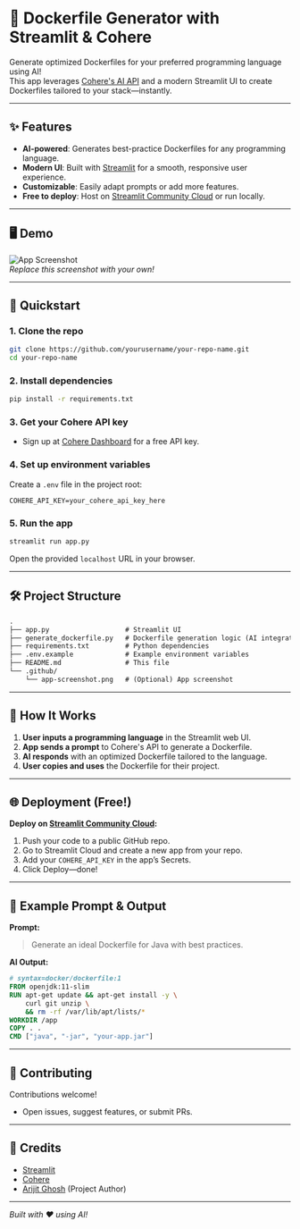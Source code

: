 # 🚀 Dockerfile Generator with Streamlit & Cohere

Generate optimized Dockerfiles for your preferred programming language using AI!  
This app leverages [Cohere's AI API](https://cohere.com/) and a modern Streamlit UI to create Dockerfiles tailored to your stack—instantly.

---

## ✨ Features

- **AI-powered**: Generates best-practice Dockerfiles for any programming language.
- **Modern UI**: Built with [Streamlit](https://streamlit.io/) for a smooth, responsive user experience.
- **Customizable**: Easily adapt prompts or add more features.
- **Free to deploy**: Host on [Streamlit Community Cloud](https://streamlit.io/cloud) or run locally.

---

## 🖥️ Demo

![App Screenshot](.github/app-screenshot.png)  
*Replace this screenshot with your own!*

---

## 🚦 Quickstart

### 1. Clone the repo

```bash
git clone https://github.com/yourusername/your-repo-name.git
cd your-repo-name
```

### 2. Install dependencies

```bash
pip install -r requirements.txt
```

### 3. Get your Cohere API key

- Sign up at [Cohere Dashboard](https://dashboard.cohere.com/) for a free API key.

### 4. Set up environment variables

Create a `.env` file in the project root:

```
COHERE_API_KEY=your_cohere_api_key_here
```

### 5. Run the app

```bash
streamlit run app.py
```

Open the provided `localhost` URL in your browser.

---

## 🛠️ Project Structure

```txt
.
├── app.py                   # Streamlit UI
├── generate_dockerfile.py   # Dockerfile generation logic (AI integration)
├── requirements.txt         # Python dependencies
├── .env.example             # Example environment variables
├── README.md                # This file
└── .github/
    └── app-screenshot.png   # (Optional) App screenshot
```

---

## 🧩 How It Works

1. **User inputs a programming language** in the Streamlit web UI.
2. **App sends a prompt** to Cohere's API to generate a Dockerfile.
3. **AI responds** with an optimized Dockerfile tailored to the language.
4. **User copies and uses** the Dockerfile for their project.

---

## 🌐 Deployment (Free!)

**Deploy on [Streamlit Community Cloud](https://streamlit.io/cloud):**

1. Push your code to a public GitHub repo.
2. Go to Streamlit Cloud and create a new app from your repo.
3. Add your `COHERE_API_KEY` in the app’s Secrets.
4. Click Deploy—done!

---

## 📝 Example Prompt & Output

**Prompt:**  
> Generate an ideal Dockerfile for Java with best practices.

**AI Output:**
```Dockerfile
# syntax=docker/dockerfile:1
FROM openjdk:11-slim
RUN apt-get update && apt-get install -y \
    curl git unzip \
    && rm -rf /var/lib/apt/lists/*
WORKDIR /app
COPY . .
CMD ["java", "-jar", "your-app.jar"]
```

---

## 🤝 Contributing

Contributions welcome!  
- Open issues, suggest features, or submit PRs.

---

## 🙏 Credits

- [Streamlit](https://streamlit.io/)
- [Cohere](https://cohere.com/)
- [Arijit Ghosh](https://github.com/its-me-arijit) (Project Author)

---

*Built with ❤️ using AI!*
